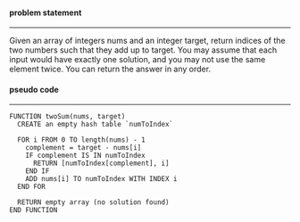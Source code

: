 #### problem statement
---

Given an array of integers nums and an integer target, return indices of the two numbers such that they add up to target. You may assume that each input would have exactly one solution, and you may not use the same element twice. You can return the answer in any order.

#### pseudo code
---


```pseudo
FUNCTION twoSum(nums, target)
  CREATE an empty hash table `numToIndex`

  FOR i FROM 0 TO length(nums) - 1
    complement = target - nums[i]
    IF complement IS IN numToIndex
      RETURN [numToIndex[complement], i]
    END IF
    ADD nums[i] TO numToIndex WITH INDEX i
  END FOR

  RETURN empty array (no solution found)
END FUNCTION